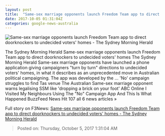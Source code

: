```yaml
---
layout: post
title:  "Same-sex marriage opponents launch Freedom Team app to direct doorknockers to undecided voters' homes - The Sydney Morning Herald"
date: 2017-10-05 01:31:04Z
categories: google-news-australia
---
```


![Same-sex marriage opponents launch Freedom Team app to direct doorknockers to undecided voters' homes - The Sydney Morning Herald](http://www.smh.com.au/content/dam/images/g/y/u/p/l/l/image.related.articleLeadwide.620x349.gyum4u.png/1507164700108.jpg)

The Sydney Morning Herald Same-sex marriage opponents launch Freedom Team app to direct doorknockers to undecided voters' homes The Sydney Morning Herald Same-sex marriage opponents have launched a phone application giving campaigners "turn by turn" directions to undecided voters' homes, in what it describes as an unprecedented move in Australian political campaigning. The app was developed by the ... 'No' campaign struggles to find Tas venue The Australian Same-sex marriage opponent warns legalising SSM like 'dropping a brick on your foot' ABC Online I Visited My Neighbours Using The "No" Campaign App And This Is What Happened BuzzFeed News Hit 107 all 6 news articles »


Full story on F3News: [Same-sex marriage opponents launch Freedom Team app to direct doorknockers to undecided voters' homes - The Sydney Morning Herald](http://www.f3nws.com/n/SXcyB)

> Posted on: Thursday, October 5, 2017 1:31:04 AM
